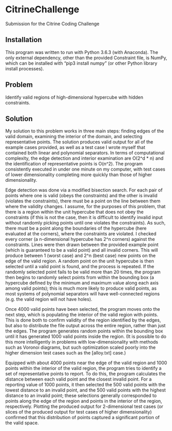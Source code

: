 # CitrineChallenge
Submission for the Citrine Coding Challenge

## Installation
This program was written to run with Python 3.6.3 (with Anaconda). The only external dependency, other than the provided Constraint file, is NumPy, which can be installed with “pip3 install numpy” (or other Python library install processes). 

## Problem 
Identify valid regions of high-dimensional hypercube with hidden constraints. 

## Solution 
My solution to this problem works in three main steps: finding edges of the valid domain, examining the interior of the domain, and selecting representative points. The solution produces valid output for all of the example cases provided, as well as a test case I wrote myself that contained both linear and polynomial separators. In terms of computational complexity, the edge detection and interior examination are O(2^d * n) and the identification of representative points is O(n^2). The program consistently executed in under one minute on my computer, with test cases of lower dimensionality completing more quickly than those of higher dimensionality. 

Edge detection was done via a modified bisection search. For each pair of points where one is valid (obeys the constraints) and the other is invalid (violates the constraints), there must be a point on the line between them where the validity changes. I assume, for the purposes of this problem, that there is a region within the unit hypercube that does not obey the constraints (if this is not the case, then it is difficult to identify invalid input without randomly picking points until one violates the constraints). As such, there must be a point along the boundaries of the hypercube (here evaluated at the corners), where the constraints are violated. I checked every corner (a n-dimensional hypercube has 2^n corners) against the constraints. Lines were then drawn between the provided example point (which is guaranteed to be a valid point) and all invalid corners. This will produce between 1 (worst case) and 2^n (best case) new points on the edge of the valid region. A random point on the unit hypercube is then selected until a valid point is found, and the process is repeated. If the randomly selected point fails to be valid more than 20 times, the program then begins to randomly select points from within the bounding box (a hypercube defined by the minimum and maximum value along each axis among valid points); this is much more likely to produce valid points, as most systems of polynomial separators will have well-connected regions (e.g. the valid region will not have holes). 

Once 4000 valid points have been selected, the program moves onto the next step, which is populating the interior of the valid region with points. This is done both to confirm validity of the region identified by the edges, but also to distribute the file output across the entire region, rather than just the edges. The program generates random points within the bounding box until it has generated 1000 valid points inside the region. (It is possible to do this more intelligently in problems with low-dimensionality with methods such as Voronoi diagrams, but such optimization scaled poorly into the higher dimension test cases such as the [alloy.txt] case.)

Equipped with about 4000 points near the edge of the valid region and 1000 points within the interior of the valid region, the program tries to identify a set of representative points to report. To do this, the program calculates the distance between each valid point and the closest invalid point. For a reporting value of 1000 points, it then selected the 500 valid points with the lowest distance to an invalid point, and the 500 valid points with the highest distance to an invalid point; these selections generally corresponded to points along the edge of the region and points in the interior of the region, respectively. Plotting the produced output for 2-dimensional test cases (or slices of the produced output for test cases of higher dimensionality) confirmed that this distribution of points captured a significant portion of the valid space.  

